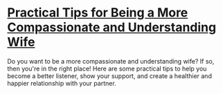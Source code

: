 
# [Practical Tips for Being a More Compassionate and Understanding Wife](https://www.mindhaste.com/t/better-wife/practical-tips-for-being-a-more-compassionate-and-understanding-wife-320)

Do you want to be a more compassionate and understanding wife? If so, then you're in the right place! Here are some practical tips to help you become a better listener, show your support, and create a healthier and happier relationship with your partner.
    
